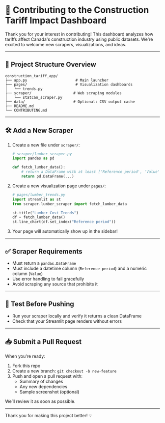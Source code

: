 # 🤝 Contributing to the Construction Tariff Impact Dashboard

Thank you for your interest in contributing! This dashboard analyzes how tariffs affect Canada's construction industry using public datasets. We're excited to welcome new scrapers, visualizations, and ideas.

---

## 📁 Project Structure Overview

```
construction_tariff_app/
├── app.py                      # Main launcher
├── pages/                      # Visualization dashboards
│   └── trends.py              
├── scraper/                   # Web scraping modules
│   └── statcan_scraper.py     
├── data/                      # Optional: CSV output cache
├── README.md
└── CONTRIBUTING.md
```

---

## 🛠️ Add a New Scraper

1. Create a new file under `scraper/`:
   ```python
   # scraper/lumber_scraper.py
   import pandas as pd

   def fetch_lumber_data():
       # return a DataFrame with at least ['Reference period', 'Value']
       return pd.DataFrame(...)
   ```

2. Create a new visualization page under `pages/`:
   ```python
   # pages/lumber_trends.py
   import streamlit as st
   from scraper.lumber_scraper import fetch_lumber_data

   st.title("Lumber Cost Trends")
   df = fetch_lumber_data()
   st.line_chart(df.set_index("Reference period"))
   ```

3. Your page will automatically show up in the sidebar!

---

## ✅ Scraper Requirements
- Must return a `pandas.DataFrame`
- Must include a datetime column (`Reference period`) and a numeric column (`Value`)
- Use error handling to fail gracefully
- Avoid scraping any source that prohibits it

---

## 🧪 Test Before Pushing
- Run your scraper locally and verify it returns a clean DataFrame
- Check that your Streamlit page renders without errors

---

## 📥 Submit a Pull Request

When you're ready:
1. Fork this repo
2. Create a new branch: `git checkout -b new-feature`
3. Push and open a pull request with:
   - Summary of changes
   - Any new dependencies
   - Sample screenshot (optional)

We’ll review it as soon as possible.

---

Thank you for making this project better! 💡
